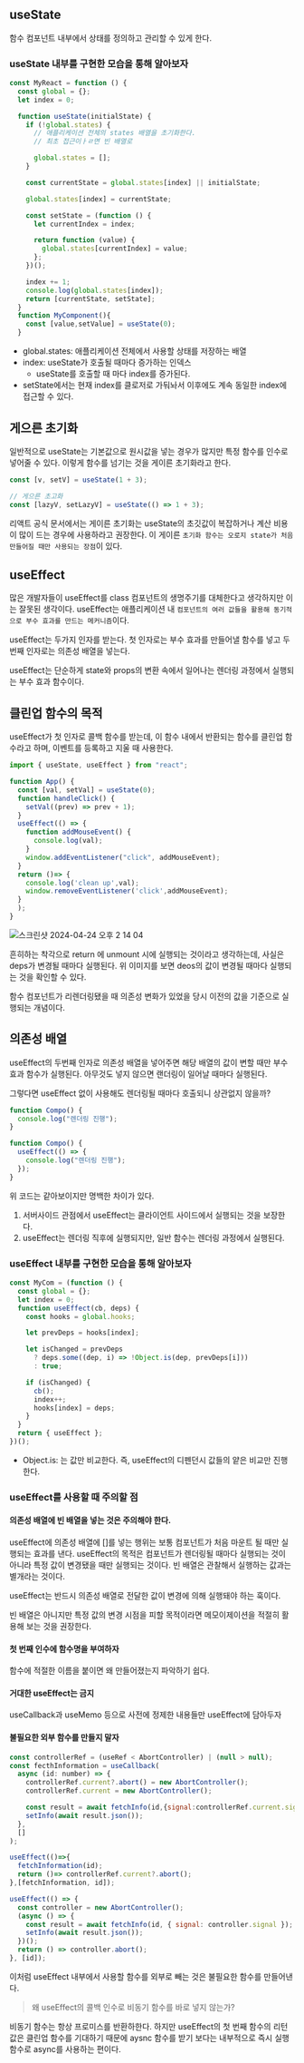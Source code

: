 ## useState

함수 컴포넌트 내부에서 상태를 정의하고 관리할 수 있게 한다.

### useState 내부를 구현한 모습을 통해 알아보자

```javascript
const MyReact = function () {
  const global = {};
  let index = 0;

  function useState(initialState) {
    if (!global.states) {
      // 애플리케이션 전체의 states 배열을 초기화한다.
      // 최초 접근이ㅏㄹ면 빈 배열로

      global.states = [];
    }

    const currentState = global.states[index] || initialState;

    global.states[index] = currentState;

    const setState = (function () {
      let currentIndex = index;

      return function (value) {
        global.states[currentIndex] = value;
      };
    })();

    index += 1;
    console.log(global.states[index]);
    return [currentState, setState];
  }
  function MyComponent(){
    const [value,setValue] = useState(0);
  }
```

- global.states: 애플리케이션 전체에서 사용할 상태를 저장하는 배열
- index: useState가 호출될 때마다 증가하는 인덱스
  - useState를 호출할 때 마다 index를 증가된다.
- setState에서는 현재 index를 클로저로 가둬놔서 이후에도 계속 동일한 index에 접근할 수 있다.

## 게으른 초기화

일반적으로 useState는 기본값으로 원시값을 넣는 경우가 많지만 특정 함수를 인수로 넣어줄 수 있다. 이렇게 함수를 넘기는 것을 게이른 초기화라고 한다.

```javascript
const [v, setV] = useState(1 + 3);

// 게으른 초고화
const [lazyV, setLazyV] = useState(() => 1 + 3);
```

리액트 공식 문서에서는 게이른 초기화는 useState의 초깃값이 복잡하거나 계산 비용이 많이 드는 경우에 사용하라고 권장한다. 이 게이른 `초기화 함수는 오로지 state가 처음 만들어질 때만 사용되는 장점`이 있다.

## useEffect

많은 개발자들이 useEffect를 class 컴포넌트의 생명주기를 대체한다고 생각하지만 이는 잘못된 생각이다. useEffect는 애플리케이션 내 `컴포넌트의 여러 값들을 활용해 동기적으로 부수 효과를 만드는 메커니즘`이다.

useEffect는 두가지 인자를 받는다. 첫 인자로는 부수 효과를 만들어낼 함수를 넣고 두번째 인자로는 의존성 배열을 넣는다.

useEffect는 단순하게 state와 props의 변환 속에서 일어나는 렌더링 과정에서 실행되는 부수 효과 함수이다.

## 클린업 함수의 목적

useEffect가 첫 인자로 콜백 함수를 받는데, 이 함수 내에서 반환되는 함수를 클린업 함수라고 하며, 이벤트를 등록하고 지울 때 사용한다.

```javascript
import { useState, useEffect } from "react";

function App() {
  const [val, setVal] = useState(0);
  function handleClick() {
    setVal((prev) => prev + 1);
  }
  useEffect(() => {
    function addMouseEvent() {
      console.log(val);
    }
    window.addEventListener("click", addMouseEvent);
  }
  return ()=> {
    console.log('clean up',val);
    window.removeEventListener('click',addMouseEvent);
  }
  );
}
```

![스크린샷 2024-04-24 오후 2 14 04](https://gist.github.com/assets/78193416/bd39c827-5cfe-4197-b5bb-e276d025f30d)

흔히하는 착각으로 return 에 unmount 시에 실행되는 것이라고 생각하는데, 사실은 deps가 변경될 때마다 실행된다. 위 이미지를 보면 deos의 값이 변경될 때마다 실행되는 것을 확인할 수 있다.

함수 컴포넌트가 리렌더링됐을 때 의존성 변화가 있었을 당시 이전의 값을 기준으로 실행되는 개념이다.

## 의존성 배열

useEffect의 두번째 인자로 의존성 배열을 넣어주면 해당 배열의 값이 변할 때만 부수 효과 함수가 실행된다. 아무것도 넣지 않으면 랜더링이 일어날 때마다 실행된다.

그렇다면 useEffect 없이 사용해도 렌더링될 때마다 호출되니 상관없지 않을까?

```javascript
function Compo() {
  console.log("렌더링 진행");
}

function Compo() {
  useEffect(() => {
    console.log("렌더링 진행");
  });
}
```

위 코드는 같아보이지만 명백한 차이가 있다.

1. 서버사이드 관점에서 useEffect는 클라이언트 사이드에서 실행되는 것을 보장한다.
2. useEffect는 렌더링 직후에 실행되지만, 일반 함수는 렌더링 과정에서 실행된다.

### useEffect 내부를 구현한 모습을 통해 알아보자

```javascript
const MyCom = (function () {
  const global = {};
  let index = 0;
  function useEffect(cb, deps) {
    const hooks = global.hooks;

    let prevDeps = hooks[index];

    let isChanged = prevDeps
      ? deps.some((dep, i) => !Object.is(dep, prevDeps[i]))
      : true;

    if (isChanged) {
      cb();
      index++;
      hooks[index] = deps;
    }
  }
  return { useEffect };
})();
```

- Object.is: 는 값만 비교한다. 즉, useEffect의 디펜던시 값들의 얕은 비교만 진행한다.

### useEffect를 사용할 때 주의할 점

#### 의존성 배열에 빈 배열을 넣는 것은 주의해야 한다.

useEffect에 의존성 배열에 []를 넣는 행위는 보통 컴포넌트가 처음 마운트 될 때만 실행되는 효과를 낸다. useEffect의 목적은 컴포넌트가 렌더링될 때마다 실행되는 것이 아니라 특정 값이 변경됐을 때만 실행되는 것이다. 빈 배열은 관찰해서 실행하는 값과는 별개라는 것이다.

useEffect는 반드시 의존성 배열로 전달한 값이 변경에 의해 실행돼야 하는 훅이다.

빈 배열은 아니지만 특정 값의 변경 시점을 피할 목적이라면 메모이제이션을 적절히 활용해 보는 것을 권장한다.

#### 첫 번째 인수에 함수명을 부여하자

함수에 적절한 이름을 붙이면 왜 만들어졌는지 파악하기 쉽다.

#### 거대한 useEffect는 금지

useCallback과 useMemo 등으로 사전에 정제한 내용들만 useEffect에 담아두자

#### 불필요한 외부 함수를 만들지 말자

```javascript
const controllerRef = (useRef < AbortController) | (null > null);
const fecthInformation = useCallback(
  async (id: number) => {
    controllerRef.current?.abort() = new AbortController();
    controllerRef.current = new AbortController();

    const result = await fetchInfo(id,{signal:controllerRef.current.signal})
    setInfo(await result.json());
  },
  []
);

useEffect(()=>{
  fetchInformation(id);
  return ()=> controllerRef.current?.abort();
},[fetchInformation, id]);
```

```javascript
useEffect(() => {
  const controller = new AbortController();
  (async () => {
    const result = await fetchInfo(id, { signal: controller.signal });
    setInfo(await result.json());
  })();
  return () => controller.abort();
}, [id]);
```

이처럼 useEffect 내부에서 사용할 함수를 외부로 빼는 것은 불필요한 함수를 만들어낸다.

> 왜 useEffect의 콜백 인수로 비동기 함수를 바로 넣지 않는가?

비동기 함수는 항상 프로미스를 반환하한다. 하지만 useEffect의 첫 번째 함수의 리턴 값은 클린업 함수를 기대하기 때문에 aysnc 함수를 받기 보다는 내부적으로 즉시 실행 함수로 async를 사용하는 편이다.
